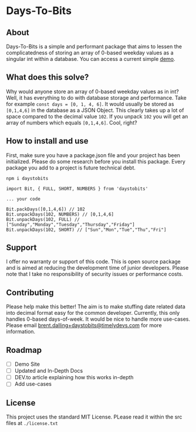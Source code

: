 # Days-To-Bits
## About
Days-To-Bits is a simple and performant package that aims to lessen the complicatedness of storing an array of 0-based weekday values as a singular int within a database. You can access a current simple [demo](https://codepen.io/brentvdalling/pen/abVrMgY). 

## What does this solve?
Why would anyone store an array of 0-based weekday values as in int? Well, it has everything to do with database storage and performance. Take for example `const days = [0, 1, 4, 6]`. It would usually be stored as `[0,1,4,6]` in the database as a JSON Object. This clearly takes up a lot of space compared to the decimal value `102`. If you unpack `102` you will get an array of numbers which equals `[0,1,4,6]`. Cool, right?

## How to install and use
First, make sure you have a package.json file and your project has been initialized. Please do some research before you install this package. Every package you add to a project is future technical debt.

```
npm i daystobits
```

```
import Bit, { FULL, SHORT, NUMBERS } from 'daystobits'

... your code

Bit.packDays([0,1,4,6]) // 102
Bit.unpackDays(102, NUMBERS) // [0,1,4,6]
Bit.unpackDays(102, FULL) // ["Sunday","Monday","Tuesday","Thursday","Friday"]
Bit.unpackDays(102, SHORT) // ["Sun","Mon","Tue","Thu","Fri"]

```

## Support
I offer no warranty or support of this code. This is open source package and is aimed at reducing the development time of junior developers. Please note that I take no responsibility of security issues or performance costs.

## Contributing
Please help make this better! The aim is to make stuffing date related data into decimal format easy for the common developer. Currently, this only handles 0-based days-of-week. It would be nice to handle more use-cases. Please email brent.dalling+daystobits@timelydevs.com for more information.

## Roadmap

- [ ] Demo Site
- [ ] Updated and In-Depth Docs
- [ ] DEV.to article explaining how this works in-depth
- [ ] Add use-cases

## License
This project uses the standard MIT License. PLease read it within the src files at `./license.txt`